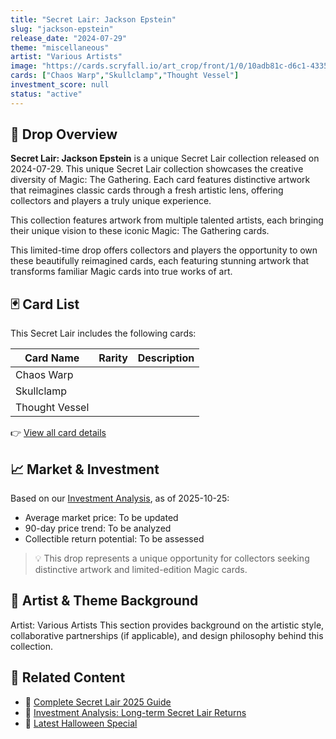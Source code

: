 ```yaml
---
title: "Secret Lair: Jackson Epstein"
slug: "jackson-epstein"
release_date: "2024-07-29"
theme: "miscellaneous"
artist: "Various Artists"
image: "https://cards.scryfall.io/art_crop/front/1/0/10adb81c-d6c1-4335-83d8-10561bbed490.jpg?1739790429"
cards: ["Chaos Warp","Skullclamp","Thought Vessel"]
investment_score: null
status: "active"
---
```


## 💠 Drop Overview
**Secret Lair: Jackson Epstein** is a unique Secret Lair collection released on 2024-07-29. This unique Secret Lair collection showcases the creative diversity of Magic: The Gathering. Each card features distinctive artwork that reimagines classic cards through a fresh artistic lens, offering collectors and players a truly unique experience.

This collection features artwork from multiple talented artists, each bringing their unique vision to these iconic Magic: The Gathering cards.

This limited-time drop offers collectors and players the opportunity to own these beautifully reimagined cards, each featuring stunning artwork that transforms familiar Magic cards into true works of art.

## 🃏 Card List
This Secret Lair includes the following cards:

| Card Name | Rarity | Description |
|-----------|---------|-------------|
| Chaos Warp |  |  |
| Skullclamp |  |  |
| Thought Vessel |  |  |

👉 [View all card details](/cards?drop=jackson-epstein)

## 📈 Market & Investment
Based on our [Investment Analysis](/investment/jackson-epstein), as of 2025-10-25:
- Average market price: To be updated
- 90-day price trend: To be analyzed
- Collectible return potential: To be assessed

> 💡 This drop represents a unique opportunity for collectors seeking distinctive artwork and limited-edition Magic cards.

## 🎨 Artist & Theme Background
Artist: Various Artists
This section provides background on the artistic style, collaborative partnerships (if applicable), and design philosophy behind this collection.

## 🔗 Related Content
- 📰 [Complete Secret Lair 2025 Guide](/news/secret-lair-2025-complete-guide)
- 💼 [Investment Analysis: Long-term Secret Lair Returns](/investment)
- 🎃 [Latest Halloween Special](/drops/secret-scare-superdrop-2025)